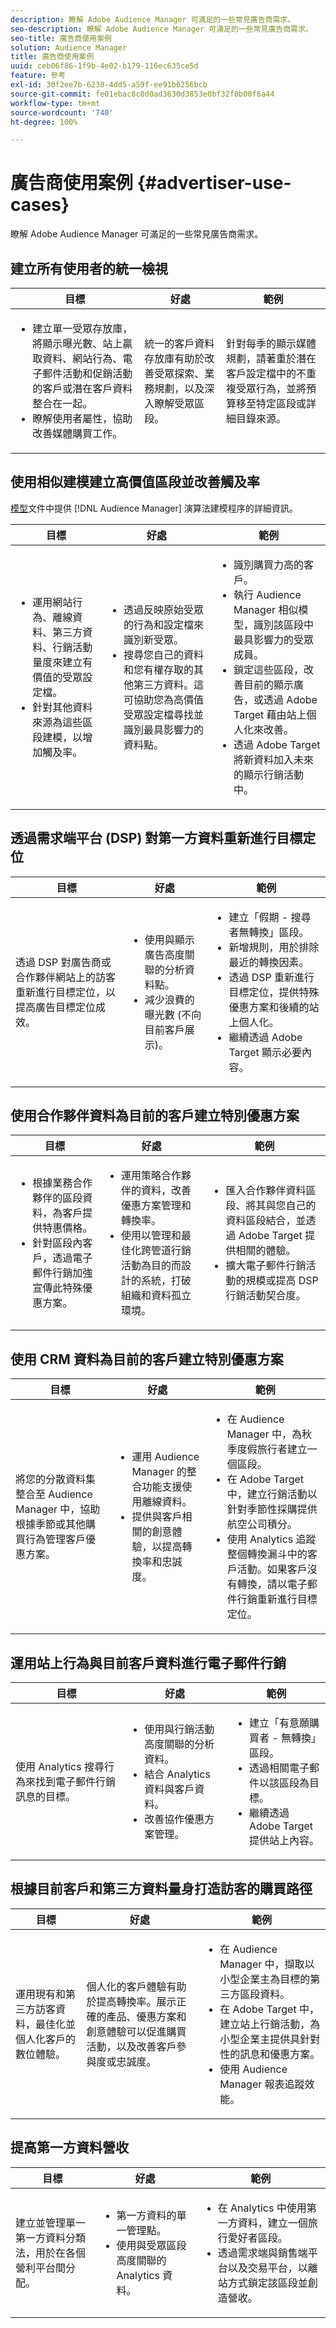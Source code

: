```yaml
---
description: 瞭解 Adobe Audience Manager 可滿足的一些常見廣告商需求。
seo-description: 瞭解 Adobe Audience Manager 可滿足的一些常見廣告商需求。
seo-title: 廣告商使用案例
solution: Audience Manager
title: 廣告商使用案例
uuid: ceb06f86-1f9b-4e02-b179-116ec635ce5d
feature: 參考
exl-id: 30f2ee7b-6238-4dd5-a59f-ee91b6256bcb
source-git-commit: fe01ebac8c0d0ad3630d3853e0bf32f0b00f6a44
workflow-type: tm+mt
source-wordcount: '740'
ht-degree: 100%

---
```


# 廣告商使用案例 {#advertiser-use-cases}

瞭解 Adobe Audience Manager 可滿足的一些常見廣告商需求。

<!-- c_adv_use_case.xml -->

## 建立所有使用者的統一檢視

<table id="table_DB2C43F8A8074A229CE23B8772A510BF"> 
 <thead> 
  <tr> 
   <th colname="col1" class="entry"> 目標 </th> 
   <th colname="col2" class="entry"> 好處 </th> 
   <th colname="col3" class="entry"> 範例 </th> 
  </tr> 
 </thead>
 <tbody> 
  <tr> 
   <td colname="col1"> 
    <ul id="ul_F75C5E36CBD84EE7942988CEECE2DA5E"> 
     <li id="li_9485DFA2168C4FC5A7CF4B3EAA7EBE08">建立單一受眾存放庫，將顯示曝光數、站上贏取資料、網站行為、電子郵件活動和促銷活動的客戶或潛在客戶資料整合在一起。 </li> 
     <li id="li_584F7F550A9446F19542EF13A0F5D81B">瞭解使用者屬性，協助改善媒體購買工作。 </li> 
    </ul> </td> 
   <td colname="col2"> 統一的客戶資料存放庫有助於改善受眾探索、業務規劃，以及深入瞭解受眾區段。 </td> 
   <td colname="col3"> 針對每季的顯示媒體規劃，請著重於潛在客戶設定檔中的不重複受眾行為，並將預算移至特定區段或詳細目錄來源。 </td> 
  </tr> 
 </tbody> 
</table>

## 使用相似建模建立高價值區段並改善觸及率

[模型](../features/algorithmic-models/understanding-models.md)文件中提供 [!DNL Audience Manager] 演算法建模程序的詳細資訊。

<table id="table_47456520CA99459B92DACD2047951D2D"> 
 <thead> 
  <tr> 
   <th colname="col1" class="entry"> 目標 </th> 
   <th colname="col2" class="entry"> 好處 </th> 
   <th colname="col3" class="entry"> 範例 </th> 
  </tr>
 </thead>
 <tbody> 
  <tr> 
   <td colname="col1"> 
    <ul id="ul_6B69497AA7F543249FF820B1D5DC604F"> 
     <li id="li_7022E99BC3C6475988B8424528A221A8">運用網站行為、離線資料、第三方資料、行銷活動量度來建立有價值的受眾設定檔。 </li> 
     <li id="li_DBD50B14B3D34D9AB72C42E245406FE8">針對其他資料來源為這些區段建模，以增加觸及率。 </li> 
    </ul> </td> 
   <td colname="col2"> 
    <ul id="ul_CC5448D2EA0646D4AF3547E81DE31FDE"> 
     <li id="li_8F11E40026404C1380F26F6D03952C8E">透過反映原始受眾的行為和設定檔來識別新受眾。 </li> 
     <li id="li_5F67AD849EC145DBB1E52A92BBE2CEE3">搜尋您自己的資料和您有權存取的其他第三方資料。這可協助您為高價值受眾設定檔尋找並識別最具影響力的資料點。 </li> 
    </ul> </td>
   <td colname="col3"> 
    <ul id="ul_EB3707C4449E44F195EE5655B724A9B4"> 
     <li id="li_268E6A408C634E5EAF2D536930EE77C7">識別購買力高的客戶。 </li> 
     <li id="li_217F8D97449D40E798601C904D66FE5A">執行 <span class="keyword"> Audience Manager</span> 相似模型，識別該區段中最具影響力的受眾成員。 </li> 
     <li id="li_FC9CF9B3FE554032AF66E1C3721C83C9">鎖定這些區段，改善目前的顯示廣告，或透過 Adobe Target 藉由站上個人化來改善。 </li> 
     <li id="li_14F94E368C5142718BF6707622D3D8DE">透過 Adobe Target 將新資料加入未來的顯示行銷活動中。 </li> 
    </ul> </td> 
  </tr> 
 </tbody> 
</table>

## 透過需求端平台 (DSP) 對第一方資料重新進行目標定位

<table id="table_26697DC988BD4A6493B4867B903132D7"> 
 <thead> 
  <tr> 
   <th colname="col1" class="entry"> 目標 </th> 
   <th colname="col2" class="entry"> 好處 </th> 
   <th colname="col3" class="entry"> 範例 </th> 
  </tr> 
 </thead>
 <tbody> 
  <tr> 
   <td colname="col1"> 透過 DSP 對廣告商或合作夥伴網站上的訪客重新進行目標定位，以提高廣告目標定位成效。 </td> 
   <td colname="col2"> 
    <ul id="ul_CD4D116AD6FB4A65841A8962B27577C4"> 
     <li id="li_59ED86AE57844EE19D65276914F90EF3">使用與顯示廣告高度關聯的分析資料點。 </li> 
     <li id="li_64E3355511564B629B8C4B8B9B2FB573">減少浪費的曝光數 (不向目前客戶展示)。 </li> 
    </ul> </td> 
   <td colname="col3"> 
    <ul id="ul_15BC75805EA946F2BE33E4F43C3AA1A4"> 
     <li id="li_40B53340C38743A785159D886392EFD6">建立「假期 - 搜尋者無轉換」區段。 </li> 
     <li id="li_10366F799CDC483BA9B6AAD9CAD68EA2">新增規則，用於排除最近的轉換因素。 </li> 
     <li id="li_65B5C367AFBB4C3394AFBB07138320A8">透過 DSP 重新進行目標定位，提供特殊優惠方案和後續的站上個人化。 </li> 
     <li id="li_C88D7C3D72504BBBAA24B09CB805A38F">繼續透過 Adobe Target 顯示必要內容。 </li> 
    </ul> </td> 
  </tr> 
 </tbody> 
</table>

## 使用合作夥伴資料為目前的客戶建立特別優惠方案

<table id="table_D476EA5CE881431A94B98D27C1697A3B"> 
 <thead> 
  <tr> 
   <th colname="col1" class="entry"> 目標 </th> 
   <th colname="col2" class="entry"> 好處 </th> 
   <th colname="col3" class="entry"> 範例 </th> 
  </tr> 
 </thead>
 <tbody> 
  <tr> 
   <td colname="col1"> 
    <ul id="ul_AEE9F72C1E8C4B6B9A2784ECB5403B61"> 
     <li id="li_F5155FA10A664E0AB6BDCCFD2BB95314">根據業務合作夥伴的區段資料，為客戶提供特惠價格。 </li> 
     <li id="li_679868485491412980FDF897A9BB64A4">針對區段內客戶，透過電子郵件行銷加強宣傳此特殊優惠方案。 </li> 
    </ul> </td> 
   <td colname="col2"> 
    <ul id="ul_0C0A0960604143B3A54FA61002ABB233"> 
     <li id="li_CA8748A00624479A8E15437AD9A1EC54">運用策略合作夥伴的資料，改善優惠方案管理和轉換率。 </li> 
     <li id="li_00B0A3039BBD4DF3814C64539C83E4DA">使用以管理和最佳化跨管道行銷活動為目的而設計的系統，打破組織和資料孤立環境。 </li> 
    </ul> </td> 
   <td colname="col3"> 
    <ul id="ul_12770CC183E5433999ED8C055E91DC78"> 
     <li id="li_4CAFD2A7F0F54225ADDCD3C94E8CCEF7">匯入合作夥伴資料區段、將其與您自己的資料區段結合，並透過 Adobe Target 提供相關的體驗。 </li> 
     <li id="li_65F1C7812FC24D44BB41DE6B7276F6AF">擴大電子郵件行銷活動的規模或提高 DSP 行銷活動契合度。 </li> 
    </ul> </td> 
  </tr> 
 </tbody> 
</table>

## 使用 CRM 資料為目前的客戶建立特別優惠方案

<table id="table_A44E3CC858A544ACB875C3FBEEC281CD"> 
 <thead> 
  <tr> 
   <th colname="col1" class="entry"> 目標 </th> 
   <th colname="col2" class="entry"> 好處 </th> 
   <th colname="col3" class="entry"> 範例 </th> 
  </tr> 
 </thead>
 <tbody> 
  <tr> 
   <td colname="col1">將您的分散資料集整合至 <span class="keyword"> Audience Manager</span> 中，協助根據季節或其他購買行為管理客戶優惠方案。 </td> 
   <td colname="col2"> 
    <ul id="ul_CFE6F446C287464B9141C7B6E2581A84"> 
     <li id="li_4308DD38DC014622A08CB0425A9E98F1">運用 <span class="keyword"> Audience Manager</span> 的整合功能支援使用離線資料。 </li> 
     <li id="li_B55C9849C43C483781DC5C3AEAA861F1">提供與客戶相關的創意體驗，以提高轉換率和忠誠度。 </li> 
    </ul> </td> 
   <td colname="col3"> 
    <ul id="ul_739F56A9703F418BBD6F391C2A8A25CA"> 
     <li id="li_24C0DF2B23284764B48B0B4FC2808248">在 <span class="keyword"> Audience Manager</span> 中，為秋季度假旅行者建立一個區段。 </li> 
     <li id="li_C8FE060793AA400CBDF33251B21B79C7">在 Adobe Target 中，建立行銷活動以針對季節性採購提供航空公司積分。 </li> 
     <li id="li_84D729B9AA2E40F8B3EFF6E53C8AA39A">使用 Analytics 追蹤整個轉換漏斗中的客戶活動。如果客戶沒有轉換，請以電子郵件行銷重新進行目標定位。 </li> 
    </ul> </td> 
  </tr> 
 </tbody> 
</table>

## 運用站上行為與目前客戶資料進行電子郵件行銷

<table id="table_29276E12EFC94ACDA981A6EEDDAAA335"> 
 <thead> 
  <tr> 
   <th colname="col1" class="entry"> 目標 </th> 
   <th colname="col2" class="entry"> 好處 </th> 
   <th colname="col3" class="entry"> 範例 </th> 
  </tr> 
 </thead>
 <tbody> 
  <tr> 
   <td colname="col1"> 使用 Analytics 搜尋行為來找到電子郵件行銷訊息的目標。 </td> 
   <td colname="col2"> 
    <ul id="ul_19D86C5CEE13479BA8C860438B82E943"> 
     <li id="li_D7E369BC066841AD80485A1FC7948E1D">使用與行銷活動高度關聯的分析資料。 </li> 
     <li id="li_E905F43E93DD44AB9DB117AED9A4951A">結合 Analytics 資料與客戶資料。 </li> 
     <li id="li_02085338F74E4348981D538B5C060DAA">改善協作優惠方案管理。 </li> 
    </ul> </td> 
   <td colname="col3"> 
    <ul id="ul_018543C7DACD47849F303BC8C26A0A08"> 
     <li id="li_37AB19716B3D4C7BA4106C007A534689">建立「有意願購買者 - 無轉換」區段。 </li> 
     <li id="li_DA5EA7CC922C47788D4D0AED5FEC5164">透過相關電子郵件以該區段為目標。 </li> 
     <li id="li_40085E5A5E2744EEBC38CD19F0F77076">繼續透過 Adobe Target 提供站上內容。 </li> 
    </ul> </td> 
  </tr> 
 </tbody> 
</table>

## 根據目前客戶和第三方資料量身打造訪客的購買路徑

<table id="table_FAAE5C97107244A1B5179DF0FEC604D1"> 
 <thead> 
  <tr> 
   <th colname="col1" class="entry"> 目標 </th> 
   <th colname="col2" class="entry"> 好處 </th> 
   <th colname="col3" class="entry"> 範例 </th> 
  </tr> 
 </thead>
 <tbody> 
  <tr> 
   <td colname="col1"> <p>運用現有和第三方訪客資料，最佳化並個人化客戶的數位體驗。 </p> </td> 
   <td colname="col2"> <p>個人化的客戶體驗有助於提高轉換率。展示正確的產品、優惠方案和創意體驗可以促進購買活動，以及改善客戶參與度或忠誠度。 </p> </td> 
   <td colname="col3"> 
    <ul id="ul_837B290D45DB412CA0CA3457EDCC4125"> 
     <li id="li_CA85D32FD7F54490859B92B1E4A2DACB">在 <span class="keyword"> Audience Manager</span> 中，擷取以小型企業主為目標的第三方區段資料。 </li> 
     <li id="li_E8FDBD2D67724FE497A496E907EDC45A">在 Adobe Target 中，建立站上行銷活動，為小型企業主提供具針對性的訊息和優惠方案。 </li> 
     <li id="li_B303975755D44E03A8C22832D8198564">使用 <span class="keyword"> Audience Manager</span> 報表追蹤效能。 </li> 
    </ul> </td> 
  </tr> 
 </tbody> 
</table>

## 提高第一方資料營收

<table id="table_9253B663D0F8458CBB43C38C212689CF"> 
 <thead> 
  <tr> 
   <th colname="col1" class="entry"> 目標 </th> 
   <th colname="col2" class="entry"> 好處 </th> 
   <th colname="col3" class="entry"> 範例 </th> 
  </tr> 
 </thead>
 <tbody> 
  <tr> 
   <td colname="col1"> <p>建立並管理單一第一方資料分類法，用於在各個營利平台間分配。 </p> </td> 
   <td colname="col2"> 
    <ul id="ul_D2E2EAD1656E4AF09840C79694C5ABE3"> 
     <li id="li_6006974EC2EA467CACA914174FF59F4D">第一方資料的單一管理點。 </li> 
     <li id="li_C9B2F0BC1CA344CF9F461B144E8EAFB6">使用與受眾區段高度關聯的 Analytics 資料。 </li> 
    </ul> </td> 
   <td colname="col3"> 
    <ul id="ul_65D91F5E29D04750AB81682FC4E44E5F"> 
     <li id="li_69832257582342C7A026B1474E1A4286">在 Analytics 中使用第一方資料，建立一個旅行愛好者區段。 </li> 
     <li id="li_FDFFA55B0B7D46398A5A640EB5E56788">透過需求端與銷售端平台以及交易平台，以離站方式鎖定該區段並創造營收。 </li> 
    </ul> </td> 
  </tr> 
 </tbody> 
</table>
